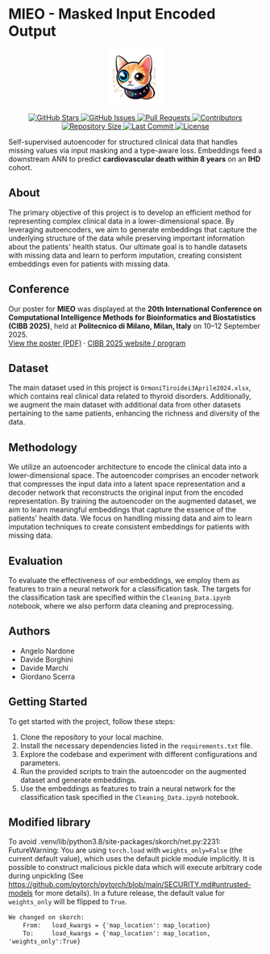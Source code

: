 # MIEO - Masked Input Encoded Output

<p align="center">
  <img src="Figures/MIEO Logo.png" alt="MIEO" height="110">
</p>

<p align="center">
  <a href="https://github.com/davide-marchi/clinical-data-encoding/stargazers">
    <img src="https://img.shields.io/github/stars/davide-marchi/clinical-data-encoding" alt="GitHub Stars">
  </a>
  <a href="https://github.com/davide-marchi/clinical-data-encoding/issues">
    <img src="https://img.shields.io/github/issues/davide-marchi/clinical-data-encoding" alt="GitHub Issues">
  </a>
  <a href="https://github.com/davide-marchi/clinical-data-encoding/pulls">
    <img src="https://img.shields.io/github/issues-pr/davide-marchi/clinical-data-encoding" alt="Pull Requests">
  </a>
  <a href="https://github.com/davide-marchi/clinical-data-encoding/graphs/contributors">
    <img src="https://img.shields.io/github/contributors/davide-marchi/clinical-data-encoding" alt="Contributors">
  </a>
  <a href="https://github.com/davide-marchi/clinical-data-encoding">
    <img src="https://img.shields.io/github/repo-size/davide-marchi/clinical-data-encoding" alt="Repository Size">
  </a>
  <a href="https://github.com/davide-marchi/clinical-data-encoding">
    <img src="https://img.shields.io/github/last-commit/davide-marchi/clinical-data-encoding" alt="Last Commit">
  </a>
  <a href="https://github.com/davide-marchi/clinical-data-encoding/blob/main/LICENSE">
    <img src="https://img.shields.io/github/license/davide-marchi/clinical-data-encoding" alt="License">
  </a>
</p>

Self-supervised autoencoder for structured clinical data that handles missing values via input masking and a type-aware loss. Embeddings feed a downstream ANN to predict **cardiovascular death within 8 years** on an **IHD** cohort.  

## About
The primary objective of this project is to develop an efficient method for representing complex clinical data in a lower-dimensional space. By leveraging autoencoders, we aim to generate embeddings that capture the underlying structure of the data while preserving important information about the patients' health status. Our ultimate goal is to handle datasets with missing data and learn to perform imputation, creating consistent embeddings even for patients with missing data.

## Conference
Our poster for **MIEO** was displayed at the **20th International Conference on Computational Intelligence Methods for Bioinformatics and Biostatistics (CIBB 2025)**, held at **Politecnico di Milano, Milan, Italy** on 10–12 September 2025.  
[View the poster (PDF)](https://github.com/davide-marchi/clinical-data-encoding/blob/main/MIEO%20Poster.pdf) · [CIBB 2025 website / program](https://www.bioinformatics.polimi.it/CIBB2025/)

## Dataset
The main dataset used in this project is `OrmoniTiroidei3Aprile2024.xlsx`, which contains real clinical data related to thyroid disorders. Additionally, we augment the main dataset with additional data from other datasets pertaining to the same patients, enhancing the richness and diversity of the data.

## Methodology
We utilize an autoencoder architecture to encode the clinical data into a lower-dimensional space. The autoencoder comprises an encoder network that compresses the input data into a latent space representation and a decoder network that reconstructs the original input from the encoded representation. By training the autoencoder on the augmented dataset, we aim to learn meaningful embeddings that capture the essence of the patients' health data. We focus on handling missing data and aim to learn imputation techniques to create consistent embeddings for patients with missing data.

## Evaluation
To evaluate the effectiveness of our embeddings, we employ them as features to train a neural network for a classification task. The targets for the classification task are specified within the `Cleaning_Data.ipynb` notebook, where we also perform data cleaning and preprocessing.

## Authors
- Angelo Nardone
- Davide Borghini
- Davide Marchi
- Giordano Scerra

## Getting Started
To get started with the project, follow these steps:
1. Clone the repository to your local machine.
2. Install the necessary dependencies listed in the `requirements.txt` file.
3. Explore the codebase and experiment with different configurations and parameters.
4. Run the provided scripts to train the autoencoder on the augmented dataset and generate embeddings.
5. Use the embeddings as features to train a neural network for the classification task specified in the `Cleaning_Data.ipynb` notebook.

## Modified library
To avoid 
    .venv/lib/python3.8/site-packages/skorch/net.py:2231: FutureWarning: You are using `torch.load` with `weights_only=False` (the current default value), which uses the default pickle module implicitly. It is possible to construct malicious pickle data which will execute arbitrary code during unpickling (See https://github.com/pytorch/pytorch/blob/main/SECURITY.md#untrusted-models for more details). In a future release, the default value for `weights_only` will be flipped to `True`.

    We changed on skorch:
        From:   load_kwargs = {'map_location': map_location}
        To:     load_kwargs = {'map_location': map_location, 'weights_only':True}